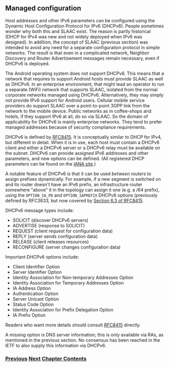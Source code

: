 ## Managed configuration

Host addresses and other IPv6 parameters can be configured using the Dynamic Host Configuration Protocol for IPv6 (DHCPv6). People sometimes wonder why both this and SLAAC exist. The reason is partly historical (DHCP for IPv4 was new and not widely deployed when IPv6 was designed). In addition, the concept of SLAAC (previous section) was intended to avoid any need for a separate configuration protocol in simple networks. The result is that even in a complicated network, Neighbor Discovery and Router Advertisement messages remain necessary, even if DHCPv6 is deployed.

The Android operating system does not support DHCPv6. This means that a network that requires to support Android hosts must provide SLAAC as well as DHCPv6. In an enterprise environment, that might lead an operator to run a separate (WiFi) network that supports SLAAC, isolated from the normal corporate networks managed using DHCPv6. Alternatively, they may simply not provide IPv6 support for Android users. Cellular mobile service providers do support SLAAC over a point-to-point 3GPP link from the network to the mobile device. Public networks as in coffee-shops and hotels, if they support IPv6 at all, do so via SLAAC. So the domain of applicability for DHCPv6 is mainly enterprise networks. They tend to prefer managed addresses because of security compliance requirements.

DHCPv6 is defined by [RFC8415](https://www.rfc-editor.org/info/rfc8415). It is conceptually similar to DHCP for IPv4, but different in detail. When it is in use, each host must contain a DHCPv6 client and either a DHCPv6 server or a DHCPv6 relay must be available on the subnet. DHCPv6 can provide assigned IPv6 addresses and other parameters, and new options can be defined. (All registered DHCP parameters can be found on the [IANA site](https://www.iana.org/assignments/dhcpv6-parameters/dhcpv6-parameters.xhtml#dhcpv6-parameters-2).)

A notable feature of DHCPv6 is that it can be used *between routers* to assign prefixes dynamically. For example, if a new segment is switched on and its router doesn't have an IPv6 prefix, an infrastructure router somewhere "above" it in the topology can assign it one (e.g. a /64 prefix), using the `OPTION_IA_PD` and `OPTION_IAPREFIX` DHCPv6 options (previously defined by RFC3633, but now covered by [Section 6.3 of RFC8415](https://www.rfc-editor.org/rfc/rfc8415.html#section-6.3).

DHCPv6 message types include:

- SOLICIT (discover DHCPv6 servers)
- ADVERTISE (response to SOLICIT)
- REQUEST (client request for configuration data)
- REPLY   (server sends configuration data)
- RELEASE (client releases resources)
- RECONFIGURE (server changes configuration data)

Important DHCPv6 options include:

- Client Identifier Option
- Server Identifier Option
- Identity Association for Non-temporary Addresses Option
- Identity Association for Temporary Addresses Option
- IA Address Option
- Authentication Option
- Server Unicast Option
- Status Code Option
- Identity Association for Prefix Delegation Option
- IA Prefix Option

Readers who want more details should consult [RFC8415](https://www.rfc-editor.org/info/rfc8415) directly.

A missing option is DNS server information; this is only available
via RAs, as mentioned in the previous section. No consensus has
been reached in the IETF to also supply this information via DHCPv6.

<!-- Link lines generated automatically; do not delete -->
### [<ins>Previous</ins>](Auto-configuration.md) [<ins>Next</ins>](DNS.md) [<ins>Chapter Contents</ins>](2.%20IPv6%20Basic%20Technology.md)
